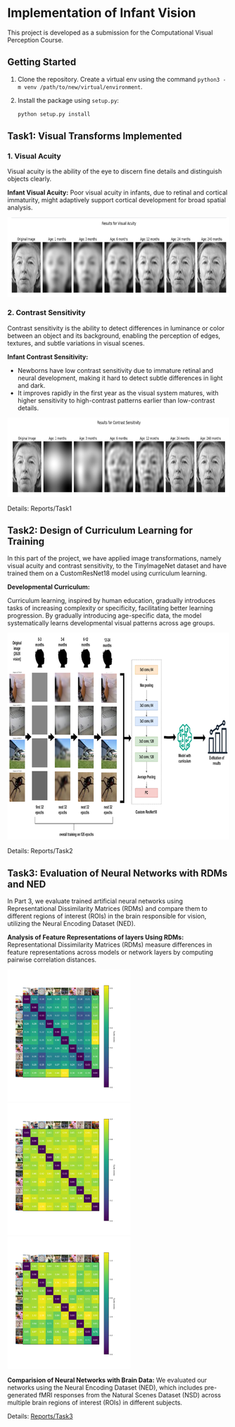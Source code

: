 # Implementation of Infant Vision

This project is developed as a submission for the Computational Visual Perception Course.

## Getting Started

1. Clone the repository. Create a virtual env using the command `python3 -m venv /path/to/new/virtual/environment`.
2. Install the package using `setup.py`:
  
   ```bash
   python setup.py install
   ```

## Task1: Visual Transforms Implemented

### 1. Visual Acuity
Visual acuity is the ability of the eye to discern fine details and distinguish objects clearly. 

**Infant Visual Acuity:** Poor visual acuity in infants, due to retinal and cortical immaturity, might adaptively support cortical development for broad spatial analysis.

<img src="Task1\output_images\va.png" width=750 height=180>

### 2. Contrast Sensitivity
Contrast sensitivity is the ability to detect differences in luminance or color between an object and its background, enabling the perception of edges, textures, and subtle variations in visual scenes.

**Infant Contrast Sensitivity:** 
* Newborns have low contrast sensitivity due to immature retinal and neural development, making it hard to detect subtle differences in light and dark.
* It improves rapidly in the first year as the visual system matures, with higher sensitivity to high-contrast patterns earlier than low-contrast details.

<img src="Task1\output_images\cs.png" width=750 height=180>

Details: Reports/Task1

## Task2: Design of Curriculum Learning for Training
In this part of the project, we have applied image transformations, namely visual acuity and contrast sensitivity, to the TinyImageNet dataset and have trained them on a CustomResNet18 model using curriculum learning.

**Developmental Curriculum:** 

Curriculum learning, inspired by human education, gradually introduces tasks of increasing complexity or specificity, facilitating better learning progression. 
By gradually introducing age-specific data, the model systematically learns developmental visual patterns across age groups.

<img src="Task2\img\DevelopmentalCurriculum.png" width=932 height=469>

Details: Reports/Task2

## Task3: Evaluation of Neural Networks with RDMs and NED
In Part 3, we evaluate trained artificial neural networks using Representational Dissimilarity Matrices (RDMs) and compare them to different regions of interest (ROIs) in the brain responsible for vision, utilizing the Neural Encoding Dataset (NED).

**Analysis of Feature Representations of layers Using RDMs:** 
Representational Dissimilarity Matrices (RDMs) measure differences in feature representations across models or network layers by computing pairwise correlation distances.

<img src="output\RDMs_Images\both_transforms_conv1.png" width=280 height=300>  <img src="output\RDMs_Images\both_transforms_layer1.png" width=280 height=300> <img src="output\RDMs_Images\both_transforms_layer4.png" width=280 height=300>

**Comparision of Neural Networks with Brain Data:**
We evaluated our networks using the Neural Encoding Dataset (NED), which includes pre-generated fMRI responses from the Natural Scenes Dataset (NSD) across multiple brain regions of interest (ROIs) in different subjects.

Details: [Reports/Task3](Reports/Task3)

